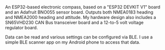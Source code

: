 An ESP32-based electronic compass, based on a "ESP32 DEVKIT V1" board and an Adafruit BNO055 sensor board.
Outputs both NMEA0183 heading and NMEA2000 heading and attitude.  My hardware design also
includes a SN65VHD230 CAN Bus transceiver board and a 12-to-5 volt voltage regulator board.

Data can be read and various settings can be configured via BLE.
I use a simple BLE scanner app on my Android phone to access that data.

